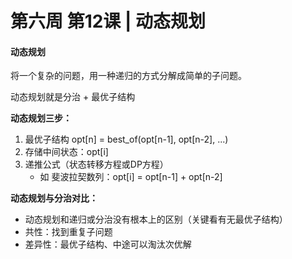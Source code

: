 # **第六周 第12课 | 动态规划**

#### 动态规划

将一个复杂的问题，用一种递归的方式分解成简单的子问题。

动态规划就是分治 + 最优子结构

**动态规划三步：**

1. 最优子结构 opt[n] = best_of(opt[n-1], opt[n-2], ...)
2. 存储中间状态：opt[i]
3. 递推公式（状态转移方程或DP方程）
   - 如 斐波拉契数列：opt[i] = opt[n-1] + opt[n-2]

**动态规划与分治对比：**

- 动态规划和递归或分治没有根本上的区别（关键看有无最优子结构）
- 共性：找到重复子问题
- 差异性：最优子结构、中途可以淘汰次优解